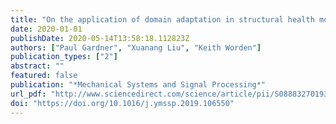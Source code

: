 ```yaml
---
title: "On the application of domain adaptation in structural health monitoring"
date: 2020-01-01
publishDate: 2020-05-14T13:58:18.112823Z
authors: ["Paul Gardner", "Xuanang Liu", "Keith Worden"]
publication_types: ["2"]
abstract: ""
featured: false
publication: "*Mechanical Systems and Signal Processing*"
url_pdf: "http://www.sciencedirect.com/science/article/pii/S088832701930771X"
doi: "https://doi.org/10.1016/j.ymssp.2019.106550"
---
```


